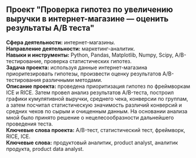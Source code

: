## Проект "Проверка гипотез по увеличению выручки в интернет-магазине — оценить результаты A/B теста"

**Cфера деятельности:** интернет-магазины.\
**Направление деятельности:** маркетинг-аналитик.\
**Навыки и инструменты:** Python, Pandas, Matplotlib, Numpy, Scipy, A/B-тестирование, проверка статистических гипотез.\
**Задача проекта:** используя данные интернет-магазина приоритезировать гипотезы, произвести оценку результатов A/B-тестирования различными методами.\
**Описание проекта:** проведена приоритизация гипотез по фреймворкам ICE и RICE. Затем провел анализ результатов A/B-теста, построил графики кумулятивной выручки, среднего чека,
конверсии по группам, а затем посчитал статистическую значимость различий конверсий и средних чеков по сырым и очищенным данным. На основании анализа мной было принято решение о нецелесообразности дальнейшего проведения теста.\
**Ключевые слова проекта:** A/B-тест, статистический тест, фреймворк, RICE, ICE.\
**Ключевые слова:** продуктовый аналитик, product analyst, аналитик продукта, product data analyst.
